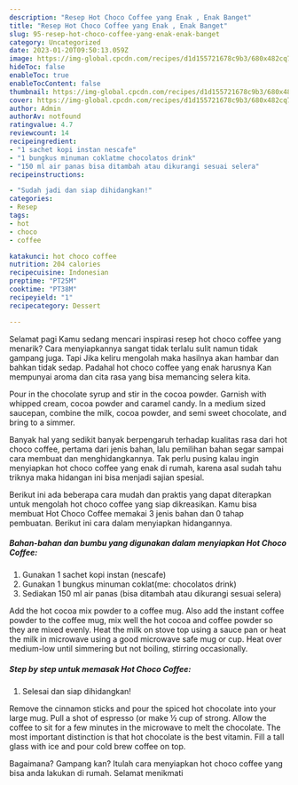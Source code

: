 ```yaml
---
description: "Resep Hot Choco Coffee yang Enak , Enak Banget"
title: "Resep Hot Choco Coffee yang Enak , Enak Banget"
slug: 95-resep-hot-choco-coffee-yang-enak-enak-banget
category: Uncategorized
date: 2023-01-20T09:50:13.059Z
image: https://img-global.cpcdn.com/recipes/d1d155721678c9b3/680x482cq70/hot-choco-coffee-foto-resep-utama.jpg
hideToc: false
enableToc: true
enableTocContent: false
thumbnail: https://img-global.cpcdn.com/recipes/d1d155721678c9b3/680x482cq70/hot-choco-coffee-foto-resep-utama.jpg
cover: https://img-global.cpcdn.com/recipes/d1d155721678c9b3/680x482cq70/hot-choco-coffee-foto-resep-utama.jpg
author: Admin
authorAv: notfound
ratingvalue: 4.7
reviewcount: 14
recipeingredient:
- "1 sachet kopi instan nescafe"
- "1 bungkus minuman coklatme chocolatos drink"
- "150 ml air panas bisa ditambah atau dikurangi sesuai selera"
recipeinstructions:

- "Sudah jadi dan siap dihidangkan!"
categories:
- Resep
tags:
- hot
- choco
- coffee

katakunci: hot choco coffee 
nutrition: 204 calories
recipecuisine: Indonesian
preptime: "PT25M"
cooktime: "PT38M"
recipeyield: "1"
recipecategory: Dessert

---
```



Selamat pagi Kamu sedang mencari inspirasi resep hot choco coffee yang menarik? Cara menyiapkannya sangat tidak terlalu sulit namun tidak gampang juga. Tapi Jika keliru mengolah maka hasilnya akan hambar dan bahkan tidak sedap. Padahal hot choco coffee yang enak harusnya Kan mempunyai aroma dan cita rasa yang bisa memancing selera kita.


Pour in the chocolate syrup and stir in the cocoa powder. Garnish with whipped cream, cocoa powder and caramel candy. In a medium sized saucepan, combine the milk, cocoa powder, and semi sweet chocolate, and bring to a simmer.

Banyak hal yang sedikit banyak berpengaruh terhadap kualitas rasa dari hot choco coffee, pertama dari jenis bahan, lalu pemilihan bahan segar sampai cara membuat dan menghidangkannya. Tak perlu pusing kalau ingin menyiapkan hot choco coffee yang enak di rumah, karena asal sudah tahu triknya maka hidangan ini bisa menjadi sajian spesial.


Berikut ini ada beberapa cara mudah dan praktis yang dapat diterapkan untuk mengolah hot choco coffee yang siap dikreasikan. Kamu bisa membuat Hot Choco Coffee memakai 3 jenis bahan dan 0 tahap pembuatan. Berikut ini cara dalam menyiapkan hidangannya.

<!--inarticleads1-->

##### Bahan-bahan dan bumbu yang digunakan dalam menyiapkan Hot Choco Coffee:

1. Gunakan 1 sachet kopi instan (nescafe)
1. Gunakan 1 bungkus minuman coklat(me: chocolatos drink)
1. Sediakan 150 ml air panas (bisa ditambah atau dikurangi sesuai selera)


Add the hot cocoa mix powder to a coffee mug. Also add the instant coffee powder to the coffee mug, mix well the hot cocoa and coffee powder so they are mixed evenly. Heat the milk on stove top using a sauce pan or heat the milk in microwave using a good microwave safe mug or cup. Heat over medium-low until simmering but not boiling, stirring occasionally. 

<!--inarticleads2-->

##### Step by step untuk memasak Hot Choco Coffee:


1. Selesai dan siap dihidangkan!

Remove the cinnamon sticks and pour the spiced hot chocolate into your large mug. Pull a shot of espresso (or make ½ cup of strong. Allow the coffee to sit for a few minutes in the microwave to melt the chocolate. The most important distinction is that hot chocolate is the best vitamin. Fill a tall glass with ice and pour cold brew coffee on top. 

Bagaimana? Gampang kan? Itulah cara menyiapkan hot choco coffee yang bisa anda lakukan di rumah. Selamat menikmati
